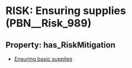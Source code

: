 # RISK: __Ensuring supplies__ (PBN__Risk_989)

## Property: has_RiskMitigation

* [Ensuring basic supplies](PBN__RiskMitigation_1407)

